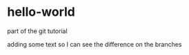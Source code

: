 # hello-world
part of the git tutorial
<p>adding some text so I can see the difference on the branches</p>
